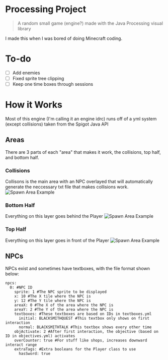 # Processing Project
> A random small game (engine?) made with the Java Processing visual library

 I made this when I was bored of doing Minecraft coding.
 
 # To-do
 
  - [ ] Add enemies
  - [ ] Fixed sprite tree clipping
  - [ ] Keep one time boxes through sessions
 
 # How it Works
 
 Most of this engine (I'm calling it an engine idrc) runs off of a yml system (except collisions) taken from the Spigot Java API
 
 ## Areas

There are 3 parts of each "area" that makes it work, the collisions, top half, and bottom half.

### Collisions

Collisons is the main area with an NPC overlayed that will automatically generate the neccessary txt file that makes collisions work.
![Spawn Area Example](https://user-images.githubusercontent.com/69867605/218506474-53f55a95-5f04-4221-bb99-024bde17fd69.png)

### Bottom Half

Everything on this layer goes behind the Player
![Spawn Area Example](https://user-images.githubusercontent.com/69867605/218506943-b320ac6b-beb2-4e56-967f-e64bd50dad9b.png)

### Top Half

Everything on this layer goes in front of the Player
![Spawn Area Example](https://user-images.githubusercontent.com/69867605/218507293-8ab356ff-d56e-4826-84a3-c3a3d16f6d14.png)

## NPCs

NPCs exist and sometimes have textboxes, with the file format shown below:

```
npcs:
  0: #NPC ID
    sprite: 1 #The NPC sprite to be displayed
    x: 10 #The X tile where the NPC is
    y: 12 #The Y tile where the NPC is
    areaX: 0 #The X of the area where the NPC is
    areaY: 2 #The Y of the area where the NPC is
    textboxes: #These textboxes are based on IDs in textboxes.yml
      initial: BLACKSMITHQUEST #This textbox only shows on first interaction
      normal: BLACKSMITHTALK #This textbox shows every other time
    objActivate: 2 #After first interaction, the objective (based on ID in objectives.yml) activates
    overCounter: true #For stuff like shops, increases downward interact range
    extraTags: #Extra booleans for the Player class to use
      hasSword: true
```
